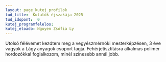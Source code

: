 ```yaml
---
layout: page_kutej_profilok
tud_title:  Kutatók éjszakája 2025
tud_idopont:  0
kutej_programfelelos: 
kutej_eloado: Nguyen Zsófia Ly 
---
```


Utolsó félévemet kezdtem meg a vegyészmérnöki mesterképzésen, 3 éve vagyok a Lágy anyagok csoport tagja. 
Fehérjetisztításra alkalmas polimer hordozókkal foglalkozom, minél színesebb annál jobb.
